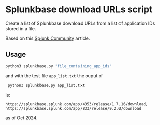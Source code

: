# Splunkbase download URLs script

Create a list of Splunkbase download URLs from a list of application IDs stored in a file.

Based on this [Splunk Community](https://community.splunk.com/t5/Splunk-Enterprise/Is-there-Rest-API-for-splunkbase-to-get-list-of-all-apps-and/m-p/631828) article.

## Usage

```bash
python3 splunkbase.py "file_containing_app_ids"
```

and with the test file `app_list.txt` the ouput of

```bash
 python3 splunkbase.py app_list.txt
```

is:

`https://splunkbase.splunk.com/app/4353/release/1.7.16/download, https://splunkbase.splunk.com/app/833/release/9.2.0/download`

as of Oct 2024.
